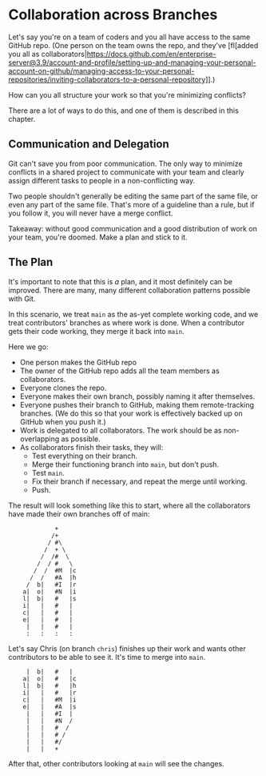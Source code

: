 # Collaboration across Branches

Let's say you're on a team of coders and you all have access to the same
GitHub repo. (One person on the team owns the repo, and they've
[fl[added you all as
collaborators|https://docs.github.com/en/enterprise-server@3.9/account-and-profile/setting-up-and-managing-your-personal-account-on-github/managing-access-to-your-personal-repositories/inviting-collaborators-to-a-personal-repository]].)

How can you all structure your work so that you're minimizing conflicts?

There are a lot of ways to do this, and one of them is described in this
chapter.

## Communication and Delegation

Git can't save you from poor communication. The only way to minimize
conflicts in a shared project to communicate with your team and clearly
assign different tasks to people in a non-conflicting way.

Two people shouldn't generally be editing the same part of the same
file, or even any part of the same file. That's more of a guideline than
a rule, but if you follow it, you will never have a merge conflict.

Takeaway: without good communication and a good distribution of work on
your team, you're doomed. Make a plan and stick to it.

## The Plan

It's important to note that this is _a_ plan, and it most definitely can
be improved. There are many, many different collaboration patterns
possible with Git.

In this scenario, we treat `main` as the as-yet complete working code,
and we treat contributors' branches as where work is done. When a
contributor gets their code working, they merge it back into `main`.

Here we go:

* One person makes the GitHub repo
* The owner of the GitHub repo adds all the team members as
  collaborators.
* Everyone clones the repo.
* Everyone makes their own branch, possibly naming it after themselves.
* Everyone pushes their branch to GitHub, making them remote-tracking
  branches. (We do this so that your work is effectively backed up on
  GitHub when you push it.)
* Work is delegated to all collaborators. The work should be as
  non-overlapping as possible.
* As collaborators finish their tasks, they will:
  * Test everything on their branch.
  * Merge their functioning branch into `main`, but don't push.
  * Test `main`.
  * Fix their branch if necessary, and repeat the merge until working.
  * Push.

The result will look something like this to start, where all the
collaborators have made their own branches off of main:

``` {.default}
             +
            /+
           / #\
          /  + \
         /  /#  \
        /  / #   \
       /  /  #M  |c
      /  /   #A  |h
     /  b|   #I  |r
    a|  o|   #N  |i
    l|  b|   #   |s
    i|   |   #   |
    c|   |   #   |
    e|   |   #   |
     |   |   #   |
     :   :   :   :
```

Let's say Chris (on branch `chris`) finishes up their work and wants
other contributors to be able to see it. It's time to merge into `main`.

``` {.default}
     |  b|   #   |
    a|  o|   #   |c
    l|  b|   #   |h
    i|   |   #   |r
    c|   |   #M  |i
    e|   |   #A  |s
     |   |   #I  |
     |   |   #N  /
     |   |   #  /
     |   |   # /
     |   |   #/
     |   |   +
```

After that, other contributors looking at `main` will see the changes.

